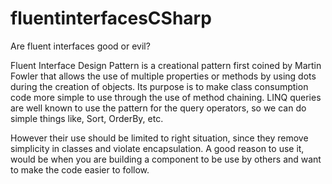# fluentinterfacesCSharp
Are fluent interfaces good or evil?

Fluent Interface Design Pattern is a creational pattern first coined by Martin Fowler that allows the use of multiple properties or methods by using dots during the creation of objects. Its purpose is to make class consumption code more simple to use through the use of method chaining. LINQ queries are well known to use the pattern for the query operators, so we can do simple things like, Sort, OrderBy, etc.

However their use should be limited to right situation, since they remove simplicity in classes and violate encapsulation. A good reason to use it, would be when you are building a component to be use by others and want to make the code easier to follow.  

